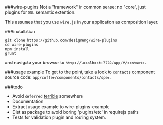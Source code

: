 ###wire-plugins
Not a "framework" in common sense: no "core", just plugins for `DSL` semantic extention.

This assumes that you use `wire.js` in your application as composition layer.

###installation

    git clone https://github.com/designeng/wire-plugins
    cd wire-plugins
    npm install
    grunt

and navigate your browser to `http://localhost:7788/app/#/contacts`.

###usage example
To get to the point, take a look to `contacts` component source code: `app/coffee/components/contacts/spec`.

###todo
+ Avoid `deferred` [terrible](https://github.com/petkaantonov/bluebird/wiki/Promise-anti-patterns#the-deferred-anti-pattern) somewhere 
+ Documentation
+ Extract usage example to wire-plugins-example
+ Dist as package to avoid boring 'plugins/etc' in requirejs paths
+ Tests for validation plugin and routing system.